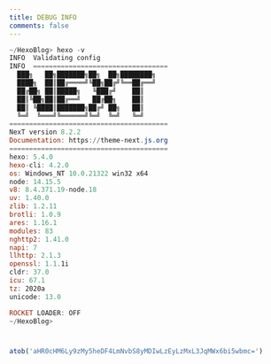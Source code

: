 ```yaml
---
title: DEBUG INFO
comments: false
---
```

```powershell
~/HexoBlog> hexo -v
INFO  Validating config
INFO  ==================================
  ███╗   ██╗███████╗██╗  ██╗████████╗
  ████╗  ██║██╔════╝╚██╗██╔╝╚══██╔══╝
  ██╔██╗ ██║█████╗   ╚███╔╝    ██║
  ██║╚██╗██║██╔══╝   ██╔██╗    ██║
  ██║ ╚████║███████╗██╔╝ ██╗   ██║
  ╚═╝  ╚═══╝╚══════╝╚═╝  ╚═╝   ╚═╝
========================================
NexT version 8.2.2
Documentation: https://theme-next.js.org
========================================
hexo: 5.4.0
hexo-cli: 4.2.0
os: Windows_NT 10.0.21322 win32 x64
node: 14.15.5
v8: 8.4.371.19-node.18
uv: 1.40.0
zlib: 1.2.11
brotli: 1.0.9
ares: 1.16.1
modules: 83
nghttp2: 1.41.0
napi: 7
llhttp: 2.1.3
openssl: 1.1.1i
cldr: 37.0
icu: 67.1
tz: 2020a
unicode: 13.0

ROCKET LOADER: OFF
~/HexoBlog> 
```

<div class="post-eof"></div>

```javascript
atob('aHR0cHM6Ly9zMy5heDF4LmNvbS8yMDIwLzEyLzMxL3JqMWx6bi5wbmc=')
```

<style>
  div.post-eof {
    margin: 40px 0;
    width: 100%;
  }
</style>